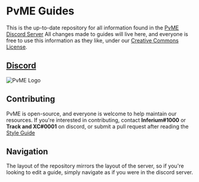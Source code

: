 # PvME Guides
This is the up-to-date repository for all information found in the [PvME Discord Server](https://discord.gg/6djqFVN)
All changes made to guides will live here, and everyone is free to use this information as they like, under our [Creative Commons License](LICENSE).

## [Discord](https://discord.gg/6djqFVN)
![PvME Logo](https://i.imgur.com/NYqV8et.png)

## Contributing
PvME is open-source, and everyone is welcome to help maintain our resources. If you're interested in contributing, contact **Inferium#1000** or **Track and XC#0001** on discord, or submit a pull request after reading the [Style Guide](/guide-writing/style-guide.txt)

## Navigation
The layout of the repository mirrors the layout of the server, so if you're looking to edit a guide, simply navigate as if you were in the discord server.

